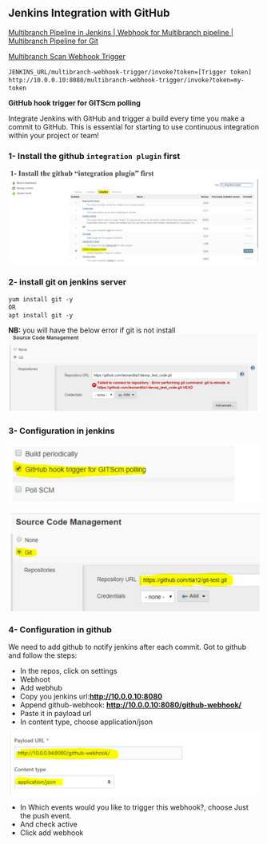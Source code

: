 ## Jenkins Integration with GitHub
[Multibranch Pipeline in Jenkins | Webhook for Multibranch pipeline | Multibranch Pipeline for Git](https://www.youtube.com/watch?v=fo36b23cpIU)

[Multibranch Scan Webhook Trigger](https://plugins.jenkins.io/multibranch-scan-webhook-trigger/)

```
JENKINS_URL/multibranch-webhook-trigger/invoke?token=[Trigger token]
http://10.0.0.10:8080/multibranch-webhook-trigger/invoke?token=my-token
```

**GitHub hook trigger for GITScm polling**

Integrate Jenkins with GitHub and trigger a build every time you make a commit to GitHub. This is essential for starting to use continuous integration within your project or team!

### 1- Install the github `integration plugin` first
![](/images/jenkins13.JPG)

### 2- install git on jenkins server
```
yum install git -y
OR
apt install git -y
```

**NB:** you will have the below error if git is not install
![](/images/jenkins14.JPG)

### 3- Configuration in jenkins
![](/images/jenkins17.JPG)

![](/images/jenkins16.JPG)

### 4- Configuration in github
We need to add github to notify jenkins after each commit. Got to github and follow the steps:
- In the repos, click on settings
- Webhoot
- Add webhub
- Copy you jenkins url:**http://10.0.0.10:8080**
- Append github-webhook: **http://10.0.0.10:8080/github-webhook/**
- Paste it in payload url
- In content type, choose application/json

![](/images/jenkins15.JPG)

- In Which events would you like to trigger this webhook?, choose Just the push event.
- And check active
- Click add webhook
